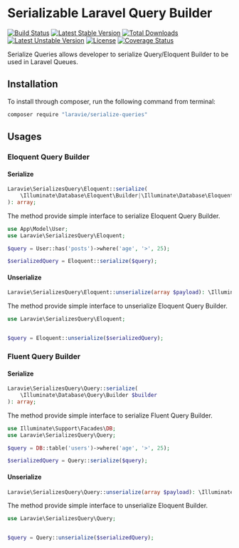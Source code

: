 Serializable Laravel Query Builder
==============

[![Build Status](https://travis-ci.org/laravie/serialize-queries.svg?branch=master)](https://travis-ci.org/laravie/serialize-queries)
[![Latest Stable Version](https://poser.pugx.org/laravie/serialize-queries/v/stable)](https://packagist.org/packages/laravie/serialize-queries)
[![Total Downloads](https://poser.pugx.org/laravie/serialize-queries/downloads)](https://packagist.org/packages/laravie/serialize-queries)
[![Latest Unstable Version](https://poser.pugx.org/laravie/serialize-queries/v/unstable)](https://packagist.org/packages/laravie/serialize-queries)
[![License](https://poser.pugx.org/laravie/serialize-queries/license)](https://packagist.org/packages/laravie/serialize-queries)
[![Coverage Status](https://coveralls.io/repos/github/laravie/serialize-queries/badge.svg?branch=master)](https://coveralls.io/github/laravie/serialize-queries?branch=master)

Serialize Queries allows developer to serialize Query/Eloquent Builder to be used in Laravel Queues.

## Installation

To install through composer, run the following command from terminal:

```bash
composer require "laravie/serialize-queries"
```

## Usages

### Eloquent Query Builder

#### Serialize

```php
Laravie\SerializesQuery\Eloquent::serialize(
    \Illuminate\Database\Eloquent\Builder|\Illuminate\Database\Eloquent\Relations\Relation $builder
): array;
```

The method provide simple interface to serialize Eloquent Query Builder.

```php
use App\Model\User;
use Laravie\SerializesQuery\Eloquent;

$query = User::has('posts')->where('age', '>', 25);

$serializedQuery = Eloquent::serialize($query);
```

#### Unserialize

```php
Laravie\SerializesQuery\Eloquent::unserialize(array $payload): \Illuminate\Database\Eloquent\Builder;
```

The method provide simple interface to unserialize Eloquent Query Builder.

```php
use Laravie\SerializesQuery\Eloquent;


$query = Eloquent::unserialize($serializedQuery);
```

### Fluent Query Builder

#### Serialize

```php
Laravie\SerializesQuery\Query::serialize(
    \Illuminate\Database\Query\Builder $builder
): array;
```

The method provide simple interface to serialize Fluent Query Builder.

```php
use Illuminate\Support\Facades\DB;
use Laravie\SerializesQuery\Query;

$query = DB::table('users')->where('age', '>', 25);

$serializedQuery = Query::serialize($query);
```

#### Unserialize 

```php
Laravie\SerializesQuery\Query::unserialize(array $payload): \Illuminate\Database\Query\Builder;
```

The method provide simple interface to unserialize Eloquent Builder.

```php
use Laravie\SerializesQuery\Query;


$query = Query::unserialize($serializedQuery);
```
